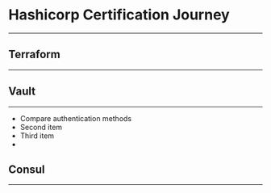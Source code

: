 # Hashicorp Certification Journey
---

## Terraform
---

## Vault
---

- Compare authentication methods
- Second item
- Third item
- 
## Consul
---
